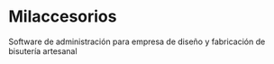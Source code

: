 # Milaccesorios
Software de administración para empresa de diseño y fabricación de bisutería artesanal
